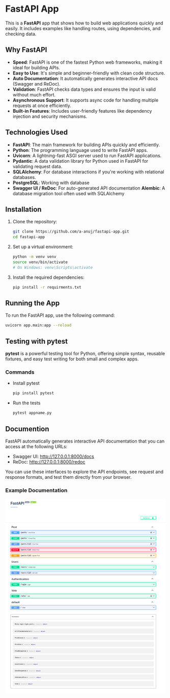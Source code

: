 # FastAPI App

This is a **FastAPI** app that shows how to build web applications quickly and easily. It includes examples like handling routes, using dependencies, and checking data.

## Why FastAPI


- **Speed**: FastAPI is one of the fastest Python web frameworks, making it ideal for building APIs.
- **Easy to Use**: It's simple and beginner-friendly with clean code structure.
- **Auto Documentation**: It automatically generates interactive API docs (Swagger and ReDoc).
- **Validation**: FastAPI checks data types and ensures the input is valid without much effort.
- **Asynchronous Support**: It supports async code for handling multiple requests at once efficiently.
- **Built-in Features**: Includes user-friendly features like dependency injection and security mechanisms.

## Technologies Used
- **FastAPI**: The main framework for building APIs quickly and efficiently.
- **Python**: The programming language used to write FastAPI apps.
- **Uvicorn**: A lightning-fast ASGI server used to run FastAPI applications.
- **Pydantic**: A data validation library for Python used in FastAPI for validating request data.
- **SQLAlchemy**: For database interactions if you're working with relational databases.
- **PostgreSQL**: Working with database
- **Swagger UI / ReDoc**: For auto-generated API documentation
**Alembic**: A database migration tool often used with SQLAlchemy


## Installation

1. Clone the repository:

    ```bash
    git clone https://github.com/a-anuj/fastapi-app.git
    cd fastapi-app
    ```

2. Set up a virtual environment:

    ```bash
    python -m venv venv
    source venv/bin/activate  
    # On Windows: venv\Scripts\activate
    ```

3. Install the required dependencies:

    ```bash
    pip install -r requirments.txt
    ```

## Running the App

To run the FastAPI app, use the following command:

```bash
uvicorn app.main:app --reload
```

## Testing with pytest

**pytest** is a powerful testing tool for Python, offering simple syntax, reusable fixtures, and easy test writing for both small and complex apps.

### Commands
- Install pytest

    ```bash 
    pip install pytest
    ```
- Run the tests
    ```bash
    pytest appname.py
    ```

## Documention
FastAPI automatically generates interactive API documentation that you can access at the following URLs:

- Swagger UI: http://127.0.0.1:8000/docs
- ReDoc: http://127.0.0.1:8000/redoc <br>

You can use these interfaces to explore the API endpoints, see request and response formats, and test them directly from your browser.

### Example Documentation
![Documention](images/fastapi-swagger.png)